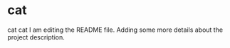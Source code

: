 # cat
cat cat
I am editing the README file. Adding some more details about the project description.
 
